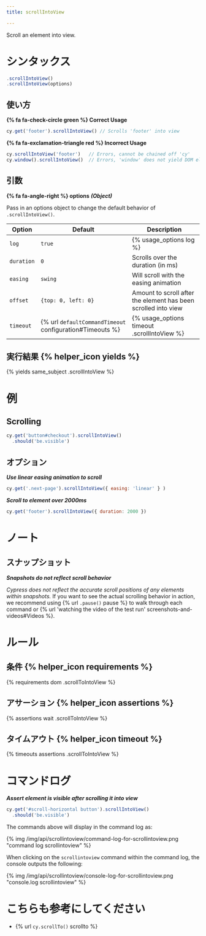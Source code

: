 ```yaml
---
title: scrollIntoView

---
```


Scroll an element into view.


# シンタックス

```javascript
.scrollIntoView()
.scrollIntoView(options)
```

## 使い方

**{% fa fa-check-circle green %} Correct Usage**

```javascript
cy.get('footer').scrollIntoView() // Scrolls 'footer' into view
```

**{% fa fa-exclamation-triangle red %} Incorrect Usage**

```javascript
cy.scrollIntoView('footer')   // Errors, cannot be chained off 'cy'
cy.window().scrollIntoView()  // Errors, 'window' does not yield DOM element
```

## 引数

**{% fa fa-angle-right %} options**  ***(Object)***

Pass in an options object to change the default behavior of `.scrollIntoView()`.

Option | Default | Description
--- | --- | ---
`log` | `true` | {% usage_options log %}
`duration` | `0` | Scrolls over the duration (in ms)
`easing` | `swing` | Will scroll with the easing animation
`offset` | `{top: 0, left: 0}` | Amount to scroll after the element has been scrolled into view
`timeout` | {% url `defaultCommandTimeout` configuration#Timeouts %} | {% usage_options timeout .scrollIntoView %}

## 実行結果 {% helper_icon yields %}

{% yields same_subject .scrollIntoView %}

# 例

## Scrolling

```javascript
cy.get('button#checkout').scrollIntoView()
  .should('be.visible')
```

## オプション

***Use linear easing animation to scroll***

```javascript
cy.get('.next-page').scrollIntoView({ easing: 'linear' } )
```

***Scroll to element over 2000ms***

```javascript
cy.get('footer').scrollIntoView({ duration: 2000 })
```

# ノート

## スナップショット

***Snapshots do not reflect scroll behavior***

*Cypress does not reflect the accurate scroll positions of any elements within snapshots.* If you want to see the actual scrolling behavior in action, we recommend using {% url `.pause()` pause %} to walk through each command or {% url 'watching the video of the test run' screenshots-and-videos#Videos %}.

# ルール

## 条件 {% helper_icon requirements %}

{% requirements dom .scrollToIntoView %}

## アサーション {% helper_icon assertions %}

{% assertions wait .scrollToIntoView %}

## タイムアウト {% helper_icon timeout %}

{% timeouts assertions .scrollToIntoView %}

# コマンドログ

***Assert element is visible after scrolling it into view***

```javascript
cy.get('#scroll-horizontal button').scrollIntoView()
  .should('be.visible')
```

The commands above will display in the command log as:

{% img /img/api/scrollintoview/command-log-for-scrollintoview.png "command log scrollintoview" %}

When clicking on the `scrollintoview` command within the command log, the console outputs the following:

{% img /img/api/scrollintoview/console-log-for-scrollintoview.png "console.log scrollintoview" %}

# こちらも参考にしてください

- {% url `cy.scrollTo()` scrollto %}
